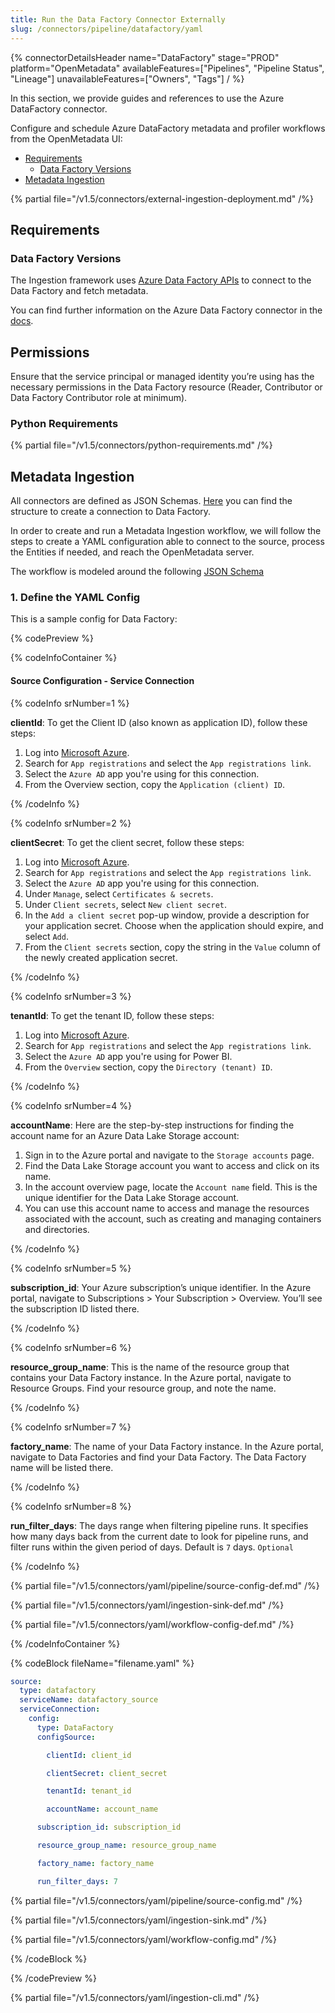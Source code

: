 ```yaml
---
title: Run the Data Factory Connector Externally
slug: /connectors/pipeline/datafactory/yaml
---
```


{% connectorDetailsHeader
name="DataFactory"
stage="PROD"
platform="OpenMetadata"
availableFeatures=["Pipelines", "Pipeline Status", "Lineage"]
unavailableFeatures=["Owners", "Tags"]
/ %}


In this section, we provide guides and references to use the Azure DataFactory connector.

Configure and schedule Azure DataFactory metadata and profiler workflows from the OpenMetadata UI:

- [Requirements](#requirements)
    - [Data Factory Versions](#data-factory-versions)
- [Metadata Ingestion](#metadata-ingestion)

{% partial file="/v1.5/connectors/external-ingestion-deployment.md" /%}

## Requirements

### Data Factory Versions

The Ingestion framework uses [Azure Data Factory APIs](https://learn.microsoft.com/en-us/rest/api/datafactory/v2) to connect to the Data Factory and fetch metadata.

You can find further information on the Azure Data Factory connector in the [docs](https://docs.open-metadata.org/connectors/pipeline/datafactory).

## Permissions

Ensure that the service principal or managed identity you’re using has the necessary permissions in the Data Factory resource (Reader, Contributor or Data Factory Contributor role at minimum).

### Python Requirements

{% partial file="/v1.5/connectors/python-requirements.md" /%}

## Metadata Ingestion

All connectors are defined as JSON Schemas.
[Here](https://github.com/open-metadata/OpenMetadata/blob/main/openmetadata-spec/src/main/resources/json/schema/entity/services/connections/pipeline/datafactoryConnection.json)
you can find the structure to create a connection to Data Factory.

In order to create and run a Metadata Ingestion workflow, we will follow
the steps to create a YAML configuration able to connect to the source,
process the Entities if needed, and reach the OpenMetadata server.

The workflow is modeled around the following
[JSON Schema](https://github.com/open-metadata/OpenMetadata/blob/main/openmetadata-spec/src/main/resources/json/schema/metadataIngestion/workflow.json)

### 1. Define the YAML Config

This is a sample config for Data Factory:

{% codePreview %}

{% codeInfoContainer %}

#### Source Configuration - Service Connection

{% codeInfo srNumber=1 %}

**clientId**: To get the Client ID (also known as application ID), follow these steps:

1. Log into [Microsoft Azure](https://ms.portal.azure.com/#allservices).
2. Search for `App registrations` and select the `App registrations link`.
3. Select the `Azure AD` app you're using for this connection.
4. From the Overview section, copy the `Application (client) ID`.

{% /codeInfo %}


{% codeInfo srNumber=2 %}

**clientSecret**: To get the client secret, follow these steps:

1. Log into [Microsoft Azure](https://ms.portal.azure.com/#allservices).
2. Search for `App registrations` and select the `App registrations link`.
3. Select the `Azure AD` app you're using for this connection.
4. Under `Manage`, select `Certificates & secrets`.
5. Under `Client secrets`, select `New client secret`.
6. In the `Add a client secret` pop-up window, provide a description for your application secret. Choose when the application should expire, and select `Add`.
7. From the `Client secrets` section, copy the string in the `Value` column of the newly created application secret.

{% /codeInfo %}


{% codeInfo srNumber=3 %}

**tenantId**: To get the tenant ID, follow these steps:

1. Log into [Microsoft Azure](https://ms.portal.azure.com/#allservices).
2. Search for `App registrations` and select the `App registrations link`.
3. Select the `Azure AD` app you're using for Power BI.
4. From the `Overview` section, copy the `Directory (tenant) ID`.

{% /codeInfo %}


{% codeInfo srNumber=4 %}

**accountName**: Here are the step-by-step instructions for finding the account name for an Azure Data Lake Storage account:

1. Sign in to the Azure portal and navigate to the `Storage accounts` page.
2. Find the Data Lake Storage account you want to access and click on its name.
3. In the account overview page, locate the `Account name` field. This is the unique identifier for the Data Lake Storage account.
4. You can use this account name to access and manage the resources associated with the account, such as creating and managing containers and directories.

{% /codeInfo %}


{% codeInfo srNumber=5 %}

**subscription_id**: Your Azure subscription’s unique identifier. In the Azure portal, navigate to Subscriptions > Your Subscription > Overview. You’ll see the subscription ID listed there.

{% /codeInfo %}


{% codeInfo srNumber=6 %}

**resource_group_name**: This is the name of the resource group that contains your Data Factory instance. In the Azure portal, navigate to Resource Groups. Find your resource group, and note the name.

{% /codeInfo %}


{% codeInfo srNumber=7 %}

**factory_name**: The name of your Data Factory instance. In the Azure portal, navigate to Data Factories and find your Data Factory. The Data Factory name will be listed there.

{% /codeInfo %}


{% codeInfo srNumber=8 %}

**run_filter_days**: The days range when filtering pipeline runs. It specifies how many days back from the current date to look for pipeline runs, and filter runs within the given period of days. Default is `7` days. `Optional`

{% /codeInfo %}


{% partial file="/v1.5/connectors/yaml/pipeline/source-config-def.md" /%}

{% partial file="/v1.5/connectors/yaml/ingestion-sink-def.md" /%}

{% partial file="/v1.5/connectors/yaml/workflow-config-def.md" /%}

{% /codeInfoContainer %}

{% codeBlock fileName="filename.yaml" %}


```yaml {% isCodeBlock=true %}
source:
  type: datafactory
  serviceName: datafactory_source
  serviceConnection:
    config:
      type: DataFactory
      configSource: 
```
```yaml {% srNumber=1 %}
        clientId: client_id
```
```yaml {% srNumber=2 %}
        clientSecret: client_secret
```
```yaml {% srNumber=3 %}
        tenantId: tenant_id
```
```yaml {% srNumber=4 %}
        accountName: account_name
```
```yaml {% srNumber=5 %}
      subscription_id: subscription_id
```
```yaml {% srNumber=6 %}
      resource_group_name: resource_group_name
```
```yaml {% srNumber=7 %}
      factory_name: factory_name
```
```yaml {% srNumber=8 %}
      run_filter_days: 7
```

{% partial file="/v1.5/connectors/yaml/pipeline/source-config.md" /%}

{% partial file="/v1.5/connectors/yaml/ingestion-sink.md" /%}

{% partial file="/v1.5/connectors/yaml/workflow-config.md" /%}

{% /codeBlock %}

{% /codePreview %}

{% partial file="/v1.5/connectors/yaml/ingestion-cli.md" /%}
